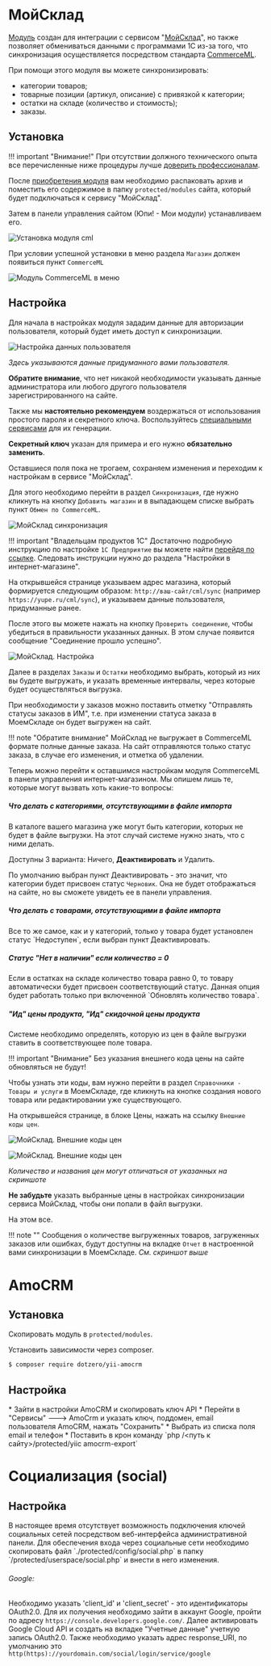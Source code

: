 # МойСклад

[Модуль](https://yupe.ru/store/modules/crm/moy-sklad.html) создан для интеграции с сервисом "[МойСклад](https://www.moysklad.ru/)", но также позволяет обмениваться данными с программами 1С из-за того, что синхронизация осуществляется посредством стандарта [CommerceML](http://v8.1c.ru/edi/edi_stnd/90/92.htm).

При помощи этого модуля вы можете синхронизировать:

* категории товаров;
* товарные позиции (артикул, описание) с привязкой к категории;
* остатки на складе (количество и стоимость);
* заказы.

<h2>Установка</h2>

!!! important "Внимание!"
    При отсутствии должного технического опыта все перечисленные ниже процедуры лучше [доверить профессионалам](https://yupe.ru/service/support).
    
После [приобретения модуля](https://yupe.ru/store/modules/crm/moy-sklad.html) вам необходимо распаковать архив и поместить его содержимое в папку `protected/modules` сайта, который будет подключаться к сервису "МойСклад".

Затем в панели управления сайтом (Юпи! - Мои модули) устанавливаем его.

![Установка модуля cml](img/module-cml-1.png)

При условии успешной установки в меню раздела `Магазин` должен появиться пункт `CommerceML`

![Модуль CommerceML в меню](img/module-cml-2.png)

<h2>Настройка</h2>

Для начала в настройках модуля зададим данные для авторизации пользователя, который будет иметь доступ к синхронизации.

![Настройка данных пользователя](img/module-cml-3.png)

_Здесь указываются данные придуманного вами пользователя._

__Обратите внимание__, что нет никакой необходимости указывать данные администратора или любого другого пользователя зарегистрированного на сайте.

Также мы __настоятельно рекомендуем__ воздержаться от использования простого пароля и секретного ключа. Воспользуйтесь [специальными сервисами](https://lastpass.com/generatepassword.php) для их генерации.

__Секретный ключ__ указан для примера и его нужно __обязательно заменить__.

Оставшиеся поля пока не трогаем, сохраняем изменения и переходим к настройкам в сервисе "МойСклад". 

Для этого необходимо перейти в раздел `Синхронизация`, где нужно кликнуть на кнопку `Добавить магазин` и в выпадающем списке выбрать пункт `Обмен по CommerceML`.

![МойСклад синхронизация](img/module-cml-4.png)

!!! important "Владельцам продуктов 1С"
    Достаточно подробную инструкцию по настройке `1С Предприятие` вы можете найти [перейдя по ссылке](http://www.cs-cart.ru/docs/4.1.x/rus_build_pack/1c/instruction/index.html#id3). Следовать инструкции нужно до раздела "Настройки в интернет-магазине".

На открывшейся странице указываем адрес магазина, который формируется следующим образом: `http://ваш-сайт/cml/sync` (например `https://yupe.ru/cml/sync`), и указываем данные пользователя, придуманные ранее. 

После этого вы можете нажать на кнопку `Проверить соединение`, чтобы убедиться в правильности указанных данных. В этом случае появится сообщение "Соединение прошло успешно".

![МойСклад. Настройка](img/module-cml-5.png)

Далее в разделах `Заказы` и `Остатки` необходимо выбрать, который из них вы будете выгружать, и указать временные интервалы, через которые будет осуществляться выгрузка. 

При необходимости у заказов можно поставить отметку "Отправлять статусы заказов в ИМ", т.е. при изменении статуса заказа в МоемСкладе он будет выгружен на сайт.

!!! note "Обратите внимание"
    МойСклад не выгружает в CommerceML формате полные данные заказа. На сайт отправляются только статус заказа, в случае его изменения, и отметка об удалении.

Теперь можно перейти к оставшимся настройкам модуля CommerceML в панели управления интернет-магазином. Мы опишем лишь те, которые могут вызвать хоть какие-то вопросы:

<h5>Что делать с категориями, отсутствующими в файле импорта</h5> 
В каталоге вашего магазина уже могут быть категории, которых не будет в файле выгрузки. На этот случай системе нужно знать, что с ними делать. 

Доступны 3 варианта: Ничего, __Деактивировать__ и Удалить. 

По умолчанию выбран пункт Деактивировать - это значит, что категории будет присвоен статус `Черновик`. Она не будет отображаться на сайте, но вы сможете увидеть ее в панели управления.

<h5>Что делать с товарами, отсутствующими в файле импорта</h5> 
Все то же самое, как и у категорий, только у товара будет установлен статус `Недоступен`, если выбран пункт Деактивировать.

<h5>Статус "Нет в наличии" если количество = 0</h5>
Если в остатках на складе количество товара равно 0, то товару автоматически будет присвоен соответствующий статус. Данная опция будет работать только при включенной `Обновлять количество товара`.

<h5>"Ид" цены продукта, "Ид" скидочной цены продукта</h5>
Системе необходимо определять, которую из цен в файле выгрузки ставить в соответствующее поле товара.

!!! important "Внимание"
    Без указания внешнего кода цены на сайте обновляться не будут!

Чтобы узнать эти коды, вам нужно перейти в раздел `Справочники - Товары и услуги` в МоемСкладе, где кликнуть на кнопке создания нового товара или редактировании уже существующего.

На открывшейся странице, в блоке Цены, нажать на ссылку `Внешние коды цен`.

![МойСклад. Внешние коды цен](img/module-cml-6.png)

![МойСклад. Внешние коды цен](img/module-cml-7.png)

_Количество и названия цен могут отличаться от указанных на скриншоте_

__Не забудьте__ указать выбранные цены в настройках синхронизации сервиса МойСклад, чтобы они попали в файл выгрузки.

На этом все.

!!! note ""
    Сообщения о количестве выгруженных товаров, загруженных заказов или ошибках, будут доступны на вкладке `Отчет` в настроенной вами синхронизации в МоемСкладе. _См. скриншот выше_

# AmoCRM

<h2>Установка</h2>

Скопировать модуль в `protected/modules`.

Установить зависимости через composer.

```bash
$ composer require dotzero/yii-amocrm
```

<h2>Настройка</h2>
* Зайти в настройки AmoCRM и скопировать ключ API
* Перейти в "Сервисы" ---> AmoCrm и указать ключ, поддомен, email пользователя AmoCRM, нажать "Сохранить"
* Выбрать из списка поля email и телефон
* Поставить в крон команду  `php /<путь к сайту>/protected/yiic amocrm-export` 

# Социализация (social)

<h2>Настройка</h2>
В настоящее время отсутствует возможность подключения ключей социальных сетей посредством веб-интерфейса административной панели. Для обеспечения входа через социальные сети необходимо скопировать файл `./protected/config/social.php` в папку `/protected/userspace/social.php` и внести в него изменения.

###### Google:
Необходимо указать 'сlient_id' и 'client_secret' - это идентификаторы OAuth2.0. Для их получения необходимо зайти в аккаунт Google, пройти по адресу `https://console.developers.google.com/`. Далее активировать Google Cloud API и создать на вкладке "Учетные данные" учетную запись OAuth2.0. Также необходимо указать адрес response_URI, по умолчанию это `http(https)://yourdomain.com/social/login/service/google`
